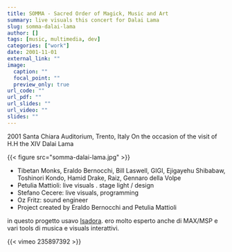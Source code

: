 ```yaml
---
title: SOMMA - Sacred Order of Magick, Music and Art
summary: live visuals this concert for Dalai Lama
slug: somma-dalai-lama
author: []
tags: [music, multimedia, dev]
categories: ["work"]
date: 2001-11-01
external_link: ""
image:
  caption: ""
  focal_point: ""
  preview_only: true
url_code: ""
url_pdf: ""
url_slides: ""
url_video: ""
slides: ""
---
```


2001 Santa Chiara Auditorium, Trento, Italy
On the occasion of the visit of H.H the XIV Dalai Lama

{{< figure src="somma-dalai-lama.jpg" >}}

- Tibetan Monks, Eraldo Bernocchi, Bill Laswell, GIGI, Ejigayehu Shibabaw, Toshinori Kondo, Hamid Drake, Raiz, Gennaro della Volpe
- Petulia Mattioli: live visuals . stage light / design
- Stefano Cecere: live visuals, programming
- Oz Fritz: sound engineer
- Project created by Eraldo Bernocchi and Petulia Mattioli

in questo progetto usavo [Isadora](https://troikatronix.com/). ero molto esperto anche di MAX/MSP e vari tools di musica e visuals interattivi.

{{< vimeo 235897392 >}}
